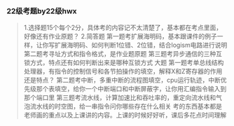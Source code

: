 ### 22级考题by22级hwx 
> 1.选择题15个每个2分，具体考的内容记不太清楚了，基本都在考点里面，好像还有作业原题？
> 2.简答题
> 第一题考扩展海明码，基本跟课件的例子一样，让你写扩展海明码、如何判断1位错、2位错，结合logism电路进行说明
> 第二题考寻址方式和指令格式，是作业题原题
> 第三题考异步通信的三种互锁方式，特点还有如何判断出来是哪种互锁方式
> 大题
> 第一题考单总线结构处理器，有指令的控制信号和各节拍操作的填空，解释X和Z寄存器的作用还是特点？
> 第二题考中断，多重中断的流程图填空，cpu运行轨迹，中断优先级那个表填空，给你一个中断端口和中断屏蔽字，让你用汇编指令输入到那个端口里
> 第三题考流水线，计算加速比和吞吐率的，重定向流水线和气泡流水线的时空图，给一串指令问你哪些存在什么相关
> 考的东西基本都是老师画的重点以及上课讲的内容。上课的时候好好听，课后多花点时间理解